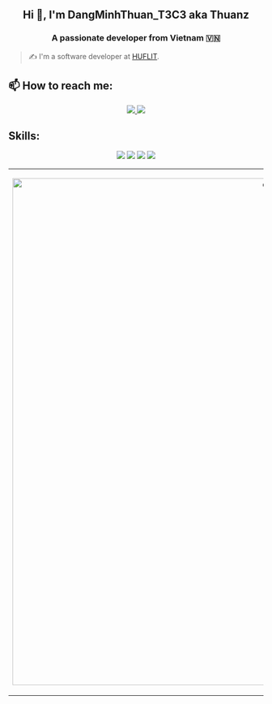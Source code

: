                                                                                                                                                                 

<h2 align="center">Hi 👋, I'm DangMinhThuan_T3C3 aka Thuanz</h2>
<p align="center">
  <h3 align="center">A passionate developer from Vietnam 🇻🇳 </h3>
</p>

> ✍ I'm a software developer at [HUFLIT](https://huflit.edu.vn).

## 📫 How to reach me:

<p align="center">
  <a href="https://www.facebook.com/profile.php?id=100035444002821" alt="Facebook">
    <img src="https://img.icons8.com/fluent/48/000000/facebook-new.png" target="_blank" />
  </a> 
  <a href="https://github.com/ThuanR" alt="Github">
    <img src="https://img.icons8.com/fluent/48/000000/github.png"/>
  </a> 
</p>

## Skills:
<p align="center">
  <img src="https://img.icons8.com/color/48/000000/microsoft-sql-server.png"/>
  <img src="https://img.icons8.com/color/48/000000/mongodb.png"/>
  <img src="https://img.icons8.com/color/48/000000/visual-studio-code-2019.png"/>
  <img src="https://img.icons8.com/color/48/null/visual-studio--v2.png"/>
</p>
<table style="width:100%;">
  <tr>
    <td>
      <p align="center"> 
        <img src="https://media2.giphy.com/media/v1.Y2lkPTc5MGI3NjExMXB0MWp5YXR2aWZtcXNiYmVkZTU2YmNreXZhbHZjZjY1cmU4ZWpibiZlcD12MV9pbnRlcm5hbF9naWZfYnlfaWQmY3Q9Zw/iIqmM5tTjmpOB9mpbn/giphy.webp" alt="dev" width="1000"/>
      </p>
    </td>
  </tr>
</table>
